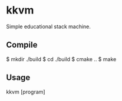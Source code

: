 # kkvm
Simple educational stack machine.

## Compile

$ mkdir ./build
$ cd ./build
$ cmake ..
$ make

## Usage

kkvm [program]
